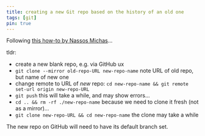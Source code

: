 ```yaml
---
title: creating a new Git repo based on the history of an old one
tags: [git]
pin: true
---
```


Following [this how-to by Nassos Michas](https://itnext.io/git-repository-transfer-keeping-all-history-670fe04cd5e4)...

tldr:

* create a new blank repo, e.g. via GitHub ux
* `git clone --mirror old-repo-URL new-repo-name` note URL of old repo, but name of new one
* change remote to URL of _new_ repo: `cd new-repo-name && git remote set-url origin new-repo-URL`
* `git push` this will take a while, and may show errors...
* `cd .. && rm -rf ./new-repo-name` because we need to clone it fresh (not as a mirror)...
* `git clone new-repo-URL && cd new-repo-name` the clone may take a while

The new repo on GitHub will need to have its default branch set.
